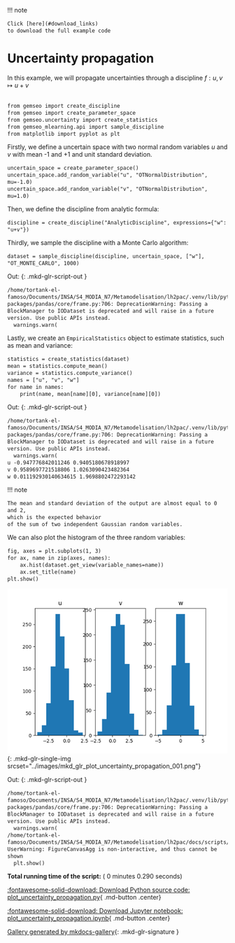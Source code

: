 
<!--
 DO NOT EDIT.
 THIS FILE WAS AUTOMATICALLY GENERATED BY mkdocs-gallery.
 TO MAKE CHANGES, EDIT THE SOURCE PYTHON FILE:
 "docs/scripts/examples/plot_uncertainty_propagation.py"
 LINE NUMBERS ARE GIVEN BELOW.
-->

!!! note

    Click [here](#download_links)
    to download the full example code


Uncertainty propagation
=======================

In this example,
we will propagate uncertainties through a discipline $f:u,v\mapsto u+v$

<!-- GENERATED FROM PYTHON SOURCE LINES 8-15 -->

```{.python }

from gemseo import create_discipline
from gemseo import create_parameter_space
from gemseo.uncertainty import create_statistics
from gemseo_mlearning.api import sample_discipline
from matplotlib import pyplot as plt

```








<!-- GENERATED FROM PYTHON SOURCE LINES 16-19 -->

Firstly,
we define a uncertain space with two normal random variables $u$ and $v$
with mean -1 and +1 and unit standard deviation.

<!-- GENERATED FROM PYTHON SOURCE LINES 19-23 -->

```{.python }
uncertain_space = create_parameter_space()
uncertain_space.add_random_variable("u", "OTNormalDistribution", mu=-1.0)
uncertain_space.add_random_variable("v", "OTNormalDistribution", mu=1.0)

```








<!-- GENERATED FROM PYTHON SOURCE LINES 24-26 -->

Then,
we define the discipline from analytic formula:

<!-- GENERATED FROM PYTHON SOURCE LINES 26-28 -->

```{.python }
discipline = create_discipline("AnalyticDiscipline", expressions={"w": "u+v"})

```








<!-- GENERATED FROM PYTHON SOURCE LINES 29-31 -->

Thirdly,
we sample the discipline with a Monte Carlo algorithm:

<!-- GENERATED FROM PYTHON SOURCE LINES 31-33 -->

```{.python }
dataset = sample_discipline(discipline, uncertain_space, ["w"], "OT_MONTE_CARLO", 1000)

```




Out:
{: .mkd-glr-script-out }

```{.shell .mkd-glr-script-out-disp }
/home/tortank-el-famoso/Documents/INSA/S4_MODIA_N7/Metamodelisation/lh2pac/.venv/lib/python3.10/site-packages/pandas/core/frame.py:706: DeprecationWarning: Passing a BlockManager to IODataset is deprecated and will raise in a future version. Use public APIs instead.
  warnings.warn(

```





<!-- GENERATED FROM PYTHON SOURCE LINES 34-37 -->

Lastly,
we create an `EmpiricalStatistics` object to estimate statistics,
such as mean and variance:

<!-- GENERATED FROM PYTHON SOURCE LINES 37-44 -->

```{.python }
statistics = create_statistics(dataset)
mean = statistics.compute_mean()
variance = statistics.compute_variance()
names = ["u", "v", "w"]
for name in names:
    print(name, mean[name][0], variance[name][0])

```




Out:
{: .mkd-glr-script-out }

```{.shell .mkd-glr-script-out-disp }
/home/tortank-el-famoso/Documents/INSA/S4_MODIA_N7/Metamodelisation/lh2pac/.venv/lib/python3.10/site-packages/pandas/core/frame.py:706: DeprecationWarning: Passing a BlockManager to IODataset is deprecated and will raise in a future version. Use public APIs instead.
  warnings.warn(
u -0.947776842011246 0.9405180678918997
v 0.9589697721518806 1.0263090423482364
w 0.011192930140634615 1.9698802472293142

```





<!-- GENERATED FROM PYTHON SOURCE LINES 45-50 -->

!!! note

    The mean and standard deviation of the output are almost equal to 0 and 2,
    which is the expected behavior
    of the sum of two independent Gaussian random variables.

<!-- GENERATED FROM PYTHON SOURCE LINES 52-53 -->

We can also plot the histogram of the three random variables:

<!-- GENERATED FROM PYTHON SOURCE LINES 53-58 -->

```{.python }
fig, axes = plt.subplots(1, 3)
for ax, name in zip(axes, names):
    ax.hist(dataset.get_view(variable_names=name))
    ax.set_title(name)
plt.show()
```


![u, v, w](./images/mkd_glr_plot_uncertainty_propagation_001.png){: .mkd-glr-single-img srcset="../images/mkd_glr_plot_uncertainty_propagation_001.png"}

Out:
{: .mkd-glr-script-out }

```{.shell .mkd-glr-script-out-disp }
/home/tortank-el-famoso/Documents/INSA/S4_MODIA_N7/Metamodelisation/lh2pac/.venv/lib/python3.10/site-packages/pandas/core/frame.py:706: DeprecationWarning: Passing a BlockManager to IODataset is deprecated and will raise in a future version. Use public APIs instead.
  warnings.warn(
/home/tortank-el-famoso/Documents/INSA/S4_MODIA_N7/Metamodelisation/lh2pac/docs/scripts/examples/plot_uncertainty_propagation.py:57: UserWarning: FigureCanvasAgg is non-interactive, and thus cannot be shown
  plt.show()

```






**Total running time of the script:** ( 0 minutes  0.290 seconds)

<div id="download_links"></div>



[:fontawesome-solid-download: Download Python source code: plot_uncertainty_propagation.py](./plot_uncertainty_propagation.py){ .md-button .center}

[:fontawesome-solid-download: Download Jupyter notebook: plot_uncertainty_propagation.ipynb](./plot_uncertainty_propagation.ipynb){ .md-button .center}


[Gallery generated by mkdocs-gallery](https://mkdocs-gallery.github.io){: .mkd-glr-signature }
